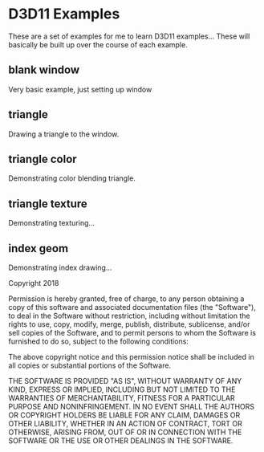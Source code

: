 # D3D11 Examples

These are a set of examples for me to learn D3D11 examples... These
will basically be built up over the course of each example.

## blank window
Very basic example, just setting up window

## triangle
Drawing a triangle to the window.

## triangle color
Demonstrating color blending triangle.

## triangle texture
Demonstrating texturing...

## index geom
Demonstrating index drawing...


Copyright 2018 <aod6060>

Permission is hereby granted, free of charge, to any person obtaining a copy of this software and associated documentation files (the "Software"), to deal in the Software without restriction, including without limitation the rights to use, copy, modify, merge, publish, distribute, sublicense, and/or sell copies of the Software, and to permit persons to whom the Software is furnished to do so, subject to the following conditions:

The above copyright notice and this permission notice shall be included in all copies or substantial portions of the Software.

THE SOFTWARE IS PROVIDED "AS IS", WITHOUT WARRANTY OF ANY KIND, EXPRESS OR IMPLIED, INCLUDING BUT NOT LIMITED TO THE WARRANTIES OF MERCHANTABILITY, FITNESS FOR A PARTICULAR PURPOSE AND NONINFRINGEMENT. IN NO EVENT SHALL THE AUTHORS OR COPYRIGHT HOLDERS BE LIABLE FOR ANY CLAIM, DAMAGES OR OTHER LIABILITY, WHETHER IN AN ACTION OF CONTRACT, TORT OR OTHERWISE, ARISING FROM, OUT OF OR IN CONNECTION WITH THE SOFTWARE OR THE USE OR OTHER DEALINGS IN THE SOFTWARE.